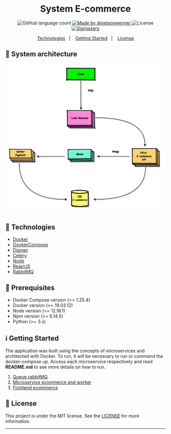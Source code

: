 <h1 align="center">
  System E-commerce
</h1>

<p align="center">
  
  <img alt="GitHub language count" src="https://img.shields.io/github/languages/count/nelsonwenner/ecommerce?color=%2304D361">

  <a href="https://github.com/nelsonwenner">
    <img alt="Made by @nelsonwenner" src="https://img.shields.io/badge/made%20by-%40nelsonwenner-%2304D361">
  </a>

  <img alt="License" src="https://img.shields.io/badge/license-MIT-%2304D361">

  <a href="https://github.com/nelsonwenner/ecommerce/stargazers">
    <img alt="Stargazers" src="https://img.shields.io/github/stars/nelsonwenner/ecommerce?style=social">
  </a>
</p>

<p align="center">
  <a href="#technologies">Technologies</a>&nbsp;&nbsp;&nbsp;|&nbsp;&nbsp;&nbsp;
  <a href="#getting-started">Getting Started</a>&nbsp;&nbsp;&nbsp;|&nbsp;&nbsp;&nbsp;
  <a href="#license">License</a>
</p>

## :telescope: System architecture
<div align="center">
  <img alt="system-architecture" src="./screens/system-ecommerce.png" />
</div>

## :rocket: Technologies
* [Docker](https://www.docker.com/)
* [DockerCompose](https://docs.docker.com/compose/)
* [Django](https://www.djangoproject.com/)
* [Celery](https://docs.celeryproject.org/en/latest/django/first-steps-with-django.html)
* [Node](https://nodejs.org/en/)
* [ReactJS](https://reactjs.org/)
* [RabbitMQ](https://www.cloudamqp.com/)

## :electric_plug: Prerequisites
* Docker Compose version (>= 1.25.4)
* Docker version (>= 19.03.12)
* Node version (>= 12.18.1)
* Npm version (>= 6.14.5)
* Python (>= 3.x)

## :information_source: Getting Started
The application was built using the concepts of microservices and architected with Docker. To run, it will be necessary to run or command the docker-compose up.
Access each microservice respectively and read **README.md** to see more details on how to run.

1. [Queue rabbitMQ](https://github.com/nelsonwenner/ecommerce/tree/master/rabbitmq)
2. [Microservice ecommerce and worker](https://github.com/nelsonwenner/ecommerce/tree/master/micro-ecommerce-api)
3. [Frontend ecommerce](https://github.com/nelsonwenner/ecommerce/tree/master/frontend)

## :memo: License
This project is under the MIT license. See the [LICENSE](LICENSE.md) for more information.

---